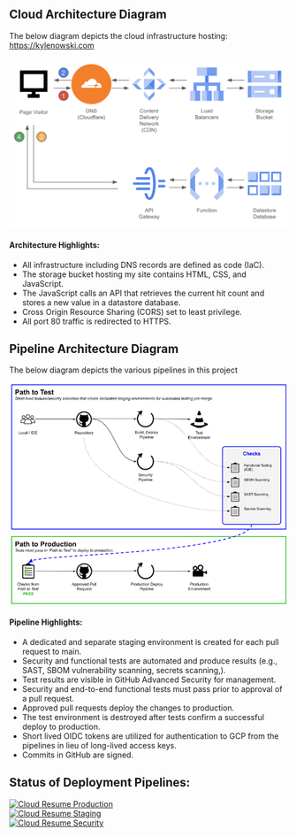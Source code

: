 ## Cloud Architecture Diagram
The below diagram depicts the cloud infrastructure hosting: <https://kylenowski.com>  
  
![CI/CD Pipeline](readme-images/architecture.png?raw=true)  
  
  
#### Architecture Highlights:
- All infrastructure including DNS records are defined as code (IaC).
- The storage bucket hosting my site contains HTML, CSS, and JavaScript.
- The JavaScript calls an API that retrieves the current hit count and stores a new value in a datastore database.
- Cross Origin Resource Sharing (CORS) set to least privilege.
- All port 80 traffic is redirected to HTTPS.
  
  
## Pipeline Architecture Diagram
The below diagram depicts the various pipelines in this project  

![GCP Architecture](readme-images/pipeline.png?raw=true)
  
  
#### Pipeline Highlights:
- A dedicated and separate staging environment is created for each pull request to main.
- Security and functional tests are automated and produce results (e.g., SAST, SBOM vulnerability scanning, secrets scanning,).
- Test results are visible in GitHub Advanced Security for management.
- Security and end-to-end functional tests must pass prior to approval of a pull request.
- Approved pull requests deploy the changes to production.
- The test environment is destroyed after tests confirm a successful deploy to production.
- Short lived OIDC tokens are utilized for authentication to GCP from the pipelines in lieu of long-lived access keys.
- Commits in GitHub are signed.  
  
  
## Status of Deployment Pipelines:
[![Cloud Resume Production](https://github.com/kchrzanowski3/gcpresumechallenge/actions/workflows/main-deploy.yml/badge.svg)](https://github.com/kchrzanowski3/gcpresumechallenge/actions/workflows/main-deploy.yml)  
[![Cloud Resume Staging](https://github.com/kchrzanowski3/gcpresumechallenge/actions/workflows/test-deploy.yml/badge.svg)](https://github.com/kchrzanowski3/gcpresumechallenge/actions/workflows/test-deploy.yml)  
[![Cloud Resume Security](https://github.com/kchrzanowski3/gcpresumechallenge/actions/workflows/static-vuln-scan.yml/badge.svg)](https://github.com/kchrzanowski3/gcpresumechallenge/actions/workflows/static-vuln-scan.yml)  
